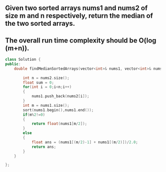 ## Given two sorted arrays nums1 and nums2 of size m and n respectively, return the median of the two sorted arrays.

## The overall run time complexity should be O(log (m+n)).

```cpp
class Solution {
public:
    double findMedianSortedArrays(vector<int>& nums1, vector<int>& nums2) {
        
        int n = nums2.size();
        float sum = 0;
        for(int i = 0;i<n;i++)
        {
            nums1.push_back(nums2[i]);
        }
        int m = nums1.size();
        sort(nums1.begin(),nums1.end());
        if(m%2!=0)
        {
            return float(nums1[m/2]);
        } 
        else
        {
            float ans = (nums1[(m/2)-1] + nums1[(m/2)])/2.0;
            return ans;
        }
    }

};
```
